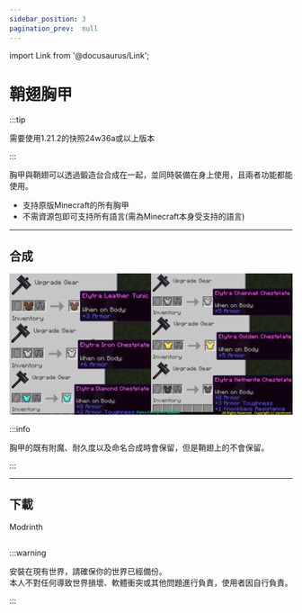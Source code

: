 ```yaml
---
sidebar_position: 3
pagination_prev:  null 
---
```

import Link from '@docusaurus/Link';

# 鞘翅胸甲

:::tip

需要使用1.21.2的快照24w36a或以上版本

:::

胸甲與鞘翅可以透過鍛造台合成在一起，並同時裝備在身上使用，且兩者功能都能使用。

- 支持原版Minecraft的所有胸甲
- 不需資源包即可支持所有語言(需為Minecraft本身受支持的語言)

---
## 合成

![craft](./img/craft.png)

:::info

胸甲的既有附魔、耐久度以及命名合成時會保留，但是鞘翅上的不會保留。

:::

---
## 下載

<Link className="button button--success button--lg" href="https://modrinth.com/datapack/elytra_chestplate">Modrinth</Link>

##
:::warning
 
安裝在現有世界，請確保你的世界已經備份。  
本人不對任何導致世界損壞、軟體衝突或其他問題進行負責，使用者因自行負責。  

:::
